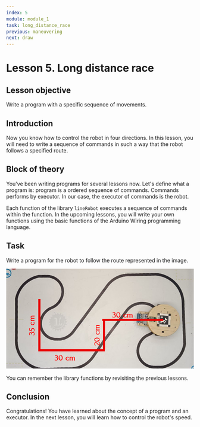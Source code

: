 ```yaml
---
index: 5
module: module_1 
task: long_distance_race
previous: maneuvering
next: draw
---
```

# Lesson 5. Long distance race

## Lesson objective
Write a program with a specific sequence of movements.

## Introduction
Now you know how to control the robot in four directions. In this lesson, you will need to write a sequence of commands in such a way that the robot follows a specified route.

## Block of theory
You've been writing programs for several lessons now. Let's define what a program is: program is a ordered sequence of commands.  Commands performs by executor. In our case, the executor of commands is the robot. 

Each function of the library `lineRobot` executes a sequence of commands within the function. In the upcoming lessons, you will write your own functions using the basic functions of the Arduino Wiring programming language.

## Task 
Write a program for the robot to follow the route represented in the image.

![image](../images/long_distance_race.png)

You can remember the library functions by revisiting the previous lessons.


## Conclusion
Congratulations! You have learned about the concept of a program and an executor. In the next lesson, you will learn how to control the robot's speed.